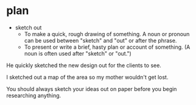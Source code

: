 # plan

- sketch out
  - To make a quick, rough drawing of something. A noun or pronoun can be used between "sketch" and "out" or after the phrase.
  - To present or write a brief, hasty plan or account of something. (A noun is often used after "sketch" or "out.")

He quickly sketched the new design out for the clients to see.

I sketched out a map of the area so my mother wouldn't get lost.

You should always sketch your ideas out on paper before you begin researching anything.



